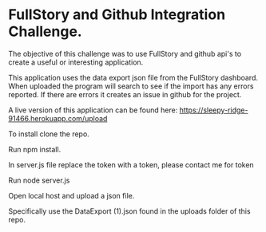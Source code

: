 # FullStory and Github Integration Challenge.
The objective of this challenge was to use FullStory and github api's to create a useful or interesting application.

This application uses the data export json file from the FullStory dashboard. When uploaded the program will search to see if the import has any errors reported. If there are errors it creates an issue in github for the project.

A live version of this application can be found here: https://sleepy-ridge-91466.herokuapp.com/upload

To install clone the repo.

Run npm install.

In server.js file replace the token with a token, please contact me for token

Run node server.js

Open local host and upload a json file.

Specifically use the DataExport (1).json found in the uploads folder of this repo.